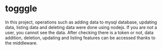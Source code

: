 # togggle
In this project, operations such as adding data to mysql database, updating data, listing data and deleting data were done using nodejs. 
If you are not a user, you cannot see the data.
After checking there is a token or not, data addition, deletion, updating and listing features can be accessed thanks to the middleware.

